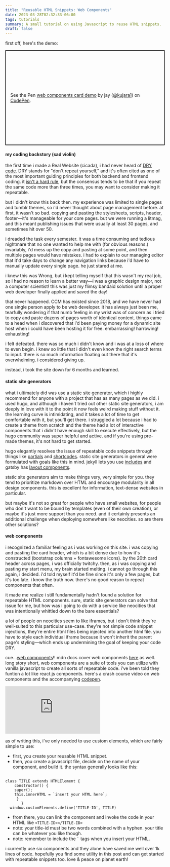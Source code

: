 ```yaml
---
title: "Reusable HTML Snippets: Web Components"
date: 2023-03-28T02:32:33-06:00
tags: tutorials
summary: A small tutorial on using Javascript to reuse HTML snippets. 
draft: false
---
```


first off, here's the demo:

<p><p class="codepen" data-height="413" data-default-tab="html,result" data-slug-hash="OJoopqa" data-user="kujara1" style="height: 300px; box-sizing: border-box; display: flex; align-items: center; justify-content: center; border: 2px solid; margin: 1em 0; padding: 1em;"> <span>See the Pen <a href="https://codepen.io/kujara1/pen/OJoopqa"> web components card demo</a> by jay (<a href="https://codepen.io/kujara1">@kujara1</a>) on <a href="https://codepen.io">CodePen</a>.</span> </p></p><script async src="https://cpwebassets.codepen.io/assets/embed/ei.js"></script>

#### my coding backstory (sad violin)

the first time i made a Real Website (cicada), i had never heard of [DRY code](https://docs.getdbt.com/terms/dry). DRY stands for "don't repeat yourself," and it's often cited as one of the most important guiding principles for both backend and frontend coding. it [isn't a hard rule](https://dev.to/wuz/stop-trying-to-be-so-dry-instead-write-everything-twice-wet-5g33), but the consensus tends to be that if you repeat the same code more than three times, you may want to consider making it repeatable.

but i didn't know this back then. my experience was limited to single pages and tumblr themes, so i'd never thought about page management before. at first, it wasn't so bad. copying and pasting the stylesheets, scripts, header, footer—it's manageable for your core pages. but we were running a litmag, and this meant publishing issues that were usually at least 30 pages, and sometimes hit over 50.

i dreaded the task every semester. it was a time consuming and tedious nightmare that no one wanted to help me with (for obvious reasons.) invariably, i'd mess up the copy and pasting at some point, and then multiple pages would have mistakes. i had to explain to our managing editor that it'd take days to change any navigation links because i'd have to manually update every single page. he just stared at me.

i knew this was Wrong, but i kept telling myself that this wasn't my real job, so i had no reason to learn a better way—i was a graphic design major, not a computer scientist! this was just my flimsy bandaid solution until a proper web developer finally applied and saved the day!

that never happened. CCM has existed since 2018, and we have never had one single person apply to be web developer. it has always just been me, tearfully wondering if that numb feeling in my wrist was of concern as i tried to copy and paste dozens of pages worth of identical content. things came to a head when i discovered that i'd been paying money for a dynamic site host when i could have been hosting it for free. embarrassing! harrowing! exhausting!

i felt defeated. there was so much i didn't know and i was at a loss of where to even begin. i knew so little that i didn't even know the right search terms to input. there is so much information floating out there that it's overwhelming. i considered giving up.

instead, i took the site down for 6 months and learned.

#### static site generators

what i ultimately did was use a static site generator, which i highly recommend for anyone with a project that has as many pages as we did. i used hugo, and although i haven't tried out other static site generators, i am deeply in love with it to the point it now feels weird making stuff without it. the learning curve is intimidating, and it takes a lot of time to get comfortable with it, but you'll get there. i struggled a lot because i had to create a theme from scratch and the theme had a lot of interactive components that i didn't have enough skill to execute effectively, but the hugo community was super helpful and active. and if you're using pre-made themes, it's not hard to get started.

hugo elegantly resolves the issue of repeatable code snippets through things like [partials](https://gohugo.io/templates/partials/) and [shortcodes](https://gohugo.io/content-management/shortcodes/). static site generators in general were formulated with goals like this in mind. jekyll lets you use [includes](https://jekyllrb.com/docs/includes/) and gatsby has [layout components](https://www.gatsbyjs.com/docs/how-to/routing/layout-components/).

static site generators aim to make things very, very simple for you. they tend to prioritize markdown over HTML and encourage modularity in all design components. this is excellent for information, text-dense websites in particular.

but maybe it's not so great for people who have small websites, for people who don't want to be bound by templates (even of their own creation), or maybe it's just more support than you need. and it certainly presents an additional challenge when deploying somewhere like neocities. so are there other solutions?

#### web components

i recognized a familiar feeling as i was working on this site. i was copying and pasting the card header, which is a bit dense due to how it's constructed (bootstrap columns + fontawesome icons). by the 20th card header across pages, i was officially twitchy. then, as i was copying and pasting my start menu, my brain started melting. i cannot go through this again, i decided. i'd told myself it'd be fine since it's only a few pages, but it's too late. i know the truth now. there's no good reason to repeat components that often.

it made me realize i still fundamentally hadn't found a solution for repeatable HTML components. sure, static site generators can solve that issue for me, but how was i going to do with a service like neocities that was intentionally whittled down to the bare essentials?

a lot of people on neocities seem to like iframes, but i don't think they're well-suited to this particular use-case. they're not simple code snippet injections, they're entire html files being injected into another html file. you have to style each individual iframe because it won't inherit the parent page's styling—which ends up undermining the goal of keeping your code DRY.

cue...[web components](https://www.freecodecamp.org/news/reusable-html-components-how-to-reuse-a-header-and-footer-on-a-website/)!! mdn docs cover web components [here](https://developer.mozilla.org/en-US/docs/Web/Web_Components) as well. long story short, web components are a suite of tools you can utilize with vanilla javascript to create all sorts of repeatable code. i've been told they funtion a lot like react.js components. here's a crash course video on web components and the accompanying [codepen](https://codepen.io/bradtraversy/pen/wvaXKoK).

<iframe class="yt" src="https://www.youtube.com/embed/PCWaFLy3VUo" title="Web Components Crash Course" frameborder="0" allow="accelerometer; autoplay; clipboard-write; encrypted-media; gyroscope; picture-in-picture; web-share" allowfullscreen></iframe>

as of writing this, i've only needed to use custom elements, which are fairly simple to use:

*   first, you create your reusable HTML snippet.
*   then, you create a javascript file, decide on the name of your component, and build it. the syntax generally looks like this:
<pre> <code>
class TITLE extends HTMLElement {
    constructor() {
    super();
    this.innerHTML = `insert your HTML here`;
     }
       }
  window.customElements.define('TITLE-ID', TITLE)
</code></pre>  
*   from there, you can link the component and invoke the code in your HTML like `<TITLE-ID></TITLE-ID>`
*   note: your title-id must be two words combined with a hyphen. your title can be whatever you like though.
*   note: remember to include the `` ` `` tags when you insert your HTML.

i currently use six components and they alone have saved me well over 1k lines of code. hopefully you find some utility in this post and can get started with repeatable snippets too. love & peace on planet earth!